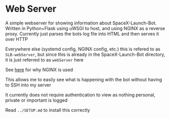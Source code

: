 # Web Server

A simple webserver for showing information about SpaceX-Launch-Bot. Written in Python+Flask using uWSGI to host, and using NGINX as a reverse proxy. Currently just parses the bots log file into HTML and then serves it over HTTP

Everywhere else (systemd config, NGINX config, etc.) this is refered to as `SLB-webServer`, but since this is already in the SpaceX-Launch-Bot directory, it is just referred to as `webServer` here

See [here](https://www.nginx.com/resources/glossary/reverse-proxy-server/) for why NGINX is used

This allows me to easily see what is happening with the bot without having to SSH into my server

It currently does not require authentication to view as nothing personal, private or important is logged

Read `../SETUP.md` to install this correctly
